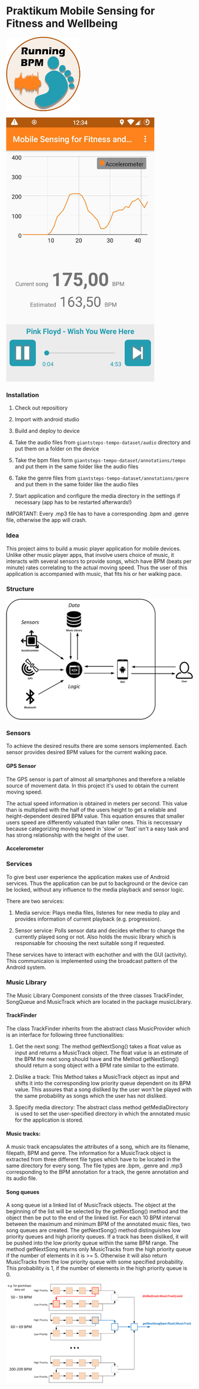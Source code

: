 # Praktikum Mobile Sensing for Fitness and Wellbeing

![structure](pictures/app_logo.png)

![screen1](pictures/screen1.jpg)

### Installation

1. Check out repositiory 

2. Import with android studio

3. Build and deploy to device

4. Take the audio files from `giantsteps-tempo-dataset/audio` directory and put them on a folder on the device

5. Take the bpm files form `giantsteps-tempo-dataset/annotations/tempo` and put them in the same folder like the audio files

6. Take the genre files from `giantsteps-tempo-dataset/annotations/genre` and put them in the same folder like the audio files

7. Start application and configure the media directory in the settings if necessary (app has to be restarted afterwards!)

IMPORTANT: Every .mp3 file has to have a corresponding .bpm and .genre file, otherwise the app will crash.


### Idea
This project aims to build a music player application for mobile devices. Unlike other music player apps, that involve users choice of music, it interacts with several sensors to provide songs, which have BPM (beats per minute) rates correlating to the actual moving speed. Thus the user of this application is accompanied with music, that fits his or her walking pace.

### Structure

![structure](pictures/app-design.png "Overview")

### Sensors

To achieve the desired results there are some sensors implemented. Each sensor provides desired BPM values for the current walking pace.
 
#### GPS Sensor
The GPS sensor is part of almost all smartphones and therefore a reliable source of movement data. In this project it's used to obtain the current moving speed. 

The actual speed information is obtained in meters per second. This value than is multiplied with the half of the users height to get a reliable and height-dependent desired BPM value. This equation ensures that smaller users speed are differently valuated than taller ones. This is neccessary because categorizing moving speed in 'slow' or 'fast' isn't a easy task and has strong relationship with the height of the user.

#### Accelerometer

### Services

To give best user experience the application makes use of Android services. Thus the application can be put to background or the device can be locked, without any influence to the media playback and sensor logic.

There are two services:

1. Media service: Plays media files, listenes for new media to play and provides information of current playback (e.g. progression).

2. Sensor service: Polls sensor data and decides whether to change the currently played song or not. Also holds the music library which is responsable for choosing the next suitable song if requested.

These services have to interact with eachother and with the GUI (activity). This communicaion is implemented using the broadcast pattern of the Android system.

### Music Library

The Music Library Component consists of the three classes TrackFinder, SongQueue and MusicTrack which are located in the package musicLibrary.

#### TrackFinder

The class TrackFinder inherits from the abstract class MusicProvider which is an interface for following three functionalities:

1. Get the next song: The method getNextSong() takes a float value as input and returns a MusicTrack object. The float value is an estimate of the BPM the next song should have and the Method getNextSong() should return a song object with a BPM rate similar to the estimate.

2. Dislike a track: This Method takes a MusicTrack object as input and shifts it into the corresponding low priority queue dependent on its BPM value. This assures that a song disliked by the user won't be played with the same probability as songs which the user has not disliked.

3. Specify media directory: The abstract class method getMediaDirectory is used to set the user-specified directory in which the annotated music for the application is stored.

#### Music tracks: 

A music track encapsulates the attributes of a song, which are its filename, filepath, BPM and genre. The information for a MusicTrack object is extracted from three different file types which have to be located in the same directory for every song. The file types are .bpm, .genre and .mp3 corresponding to the BPM annotation for a track, the genre annotation and its audio file.

#### Song queues

A song queue ist a linked list of MusicTrack objects. The object at the beginning of the list will be selected by the getNextSong() method and the object then be put to the end of the linked list. For each 10 BPM interval between the maximum and minimum BPM of the annotated music files, two song queues are created. The getNextSong() method distinguishes low priority queues and high priority queues. If a track has been disliked, it will be pushed into the low priority queue within the same BPM range. The method getNextSong returns only MusicTracks from the high priority queue if the number of elements in it is >= 5. Otherwise it will also return MusicTracks from the low priority queue with some specified probability. This probability is 1, if the number of elements in the high priority queue is 0. 

![structure](pictures/readme_zeichnungen.png "Overview")
